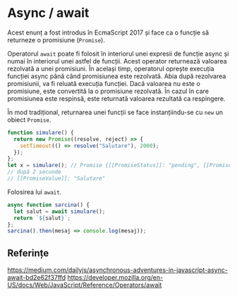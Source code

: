 # Async / await

Acest enunț a fost introdus în EcmaScript 2017 și face ca o funcție să returneze o promisiune (`Promise`).

Operatorul `await` poate fi folosit în interiorul unei expresii de funcție async și numai în interiorul unei astfel de funcții. Acest operator returnează valoarea rezolvată a unei promisiuni. În același timp, operatorul oprește execuția funcției async până când promisiunea este rezolvată. Abia după rezolvarea promisiunii, va fi reluată execuția funcției. Dacă valoarea nu este o promisiune, este convertită la o promisiune rezolvată. În cazul în care promisiunea este respinsă, este returnată valoarea rezultată ca respingere.

În mod tradițional, returnarea unei funcții se face instanțiindu-se cu `new` un obiect `Promise`.

```javascript
function simulare() {
  return new Promise((resolve, reject) => {
    setTimeout(() => resolve("Salutare"), 2000);
  });
};
let x = simulare(); // Promise {[[PromiseStatus]]: "pending", [[PromiseValue]]: undefined}
// după 2 secunde
// [[PromiseValue]]: "Salutare"
```

Folosirea lui `await`.

```javascript
async function sarcina() {
  let salut = await simulare();
  return `${salut}`;
};
sarcina().then(mesaj => console.log(mesaj));
```

## Referințe

https://medium.com/dailyjs/asynchronous-adventures-in-javascript-async-await-bd2e62f37ffd
https://developer.mozilla.org/en-US/docs/Web/JavaScript/Reference/Operators/await
